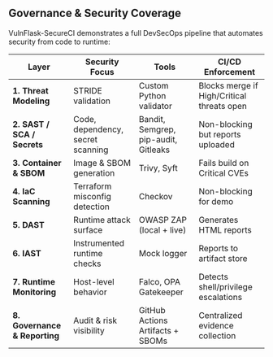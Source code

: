 ## Governance & Security Coverage

VulnFlask-SecureCI demonstrates a full DevSecOps pipeline that automates security from code to runtime:

| Layer | Security Focus | Tools | CI/CD Enforcement |
|-------|----------------|--------|--------------------|
| **1. Threat Modeling** | STRIDE validation | Custom Python validator | Blocks merge if High/Critical threats open |
| **2. SAST / SCA / Secrets** | Code, dependency, secret scanning | Bandit, Semgrep, pip-audit, Gitleaks | Non-blocking but reports uploaded |
| **3. Container & SBOM** | Image & SBOM generation | Trivy, Syft | Fails build on Critical CVEs |
| **4. IaC Scanning** | Terraform misconfig detection | Checkov | Non-blocking for demo |
| **5. DAST** | Runtime attack surface | OWASP ZAP (local + live) | Generates HTML reports |
| **6. IAST** | Instrumented runtime checks | Mock logger | Reports to artifact store |
| **7. Runtime Monitoring** | Host-level behavior | Falco, OPA Gatekeeper | Detects shell/privilege escalations |
| **8. Governance & Reporting** | Audit & risk visibility | GitHub Actions Artifacts + SBOMs | Centralized evidence collection |
